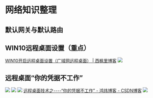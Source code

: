 # 网络知识整理

## 默认网关与默认路由

## WIN10远程桌面设置（重点）

[WIN10开启远程桌面设置（广域网远程桌面） | 西枫里博客](https://www.anji66.net/article/id/150.html)
![](images/VPS+2019-11-26-10-45-24.png)

## 远程桌面“你的凭据不工作”

![](images/VPS+2019-11-26-10-32-38.png)
![](images/VPS+2019-11-26-10-35-50.png)
![](images/VPS+2019-11-26-10-38-37.png)
[远程桌面技术之----“你的凭据不工作” - 鸿炜博客 - CSDN博客](https://blog.csdn.net/qq_29918079/article/details/80011234)
![](images/VPS+2019-11-26-10-40-29.png)
